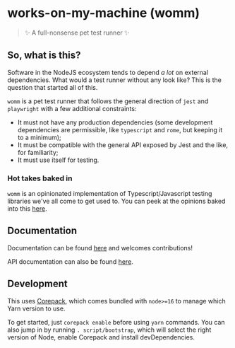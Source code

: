 # works-on-my-machine (womm)

> ✨ A full-nonsense pet test runner ✨

## So, what is this?

Software in the NodeJS ecosystem tends to depend  _a lot_ on external dependencies. What would a test runner without any
look like? This is the question that started all of this.

`womm` is a pet test runner that follows the general direction of `jest` and `playwright` with a few additional
constraints:

- It must not have any production dependencies (some development dependencies are permissible, like `typescript` and
  `rome`, but keeping it to a minimum);
- It must be compatible with the general API exposed by Jest and the like, for familiarity;
- It must use itself for testing.

### Hot takes baked in

`womm` is an opinionated implementation of Typescript/Javascript testing libraries we've all come to get used to. You
can peek at the opinions baked into this [here](./DESIGN_DECISIONS.md).

## Documentation

Documentation can be found [here](./docs/INDEX.md) and welcomes contributions!

API documentation can also be found [here](./docs/API.md).

## Development

This uses [Corepack](https://github.com/nodejs/corepack), which comes bundled with `node>=16` to manage which Yarn version to use.

To get started, just `corepack enable` before using `yarn` commands. You can also jump in by running `.
script/bootstrap`, which will select the right version of Node, enable Corepack and install devDependencies.

